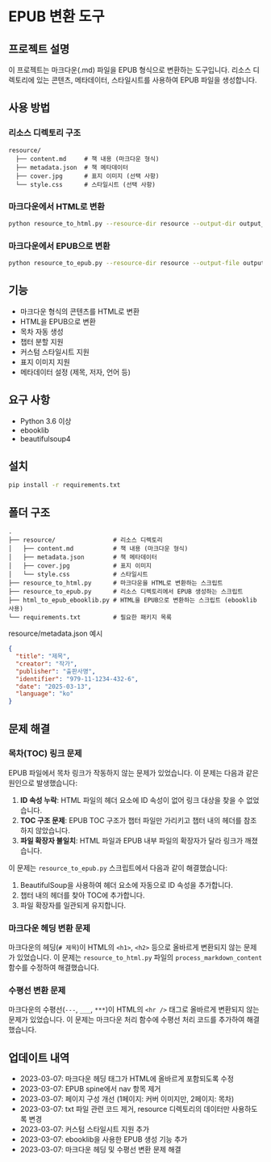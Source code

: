 # EPUB 변환 도구

## 프로젝트 설명
이 프로젝트는 마크다운(.md) 파일을 EPUB 형식으로 변환하는 도구입니다. 리소스 디렉토리에 있는 콘텐츠, 메타데이터, 스타일시트를 사용하여 EPUB 파일을 생성합니다.

## 사용 방법

### 리소스 디렉토리 구조
```
resource/
  ├── content.md     # 책 내용 (마크다운 형식)
  ├── metadata.json  # 책 메타데이터
  ├── cover.jpg      # 표지 이미지 (선택 사항)
  └── style.css      # 스타일시트 (선택 사항)
```

### 마크다운에서 HTML로 변환
```bash
python resource_to_html.py --resource-dir resource --output-dir output_html
```

### 마크다운에서 EPUB으로 변환
```bash
python resource_to_epub.py --resource-dir resource --output-file output.epub
```

## 기능
- 마크다운 형식의 콘텐츠를 HTML로 변환
- HTML을 EPUB으로 변환
- 목차 자동 생성
- 챕터 분할 지원
- 커스텀 스타일시트 지원
- 표지 이미지 지원
- 메타데이터 설정 (제목, 저자, 언어 등)

## 요구 사항
- Python 3.6 이상
- ebooklib
- beautifulsoup4

## 설치
```bash
pip install -r requirements.txt
```

## 폴더 구조
```
.
├── resource/                # 리소스 디렉토리
│   ├── content.md           # 책 내용 (마크다운 형식)
│   ├── metadata.json        # 책 메타데이터
│   ├── cover.jpg            # 표지 이미지
│   └── style.css            # 스타일시트
├── resource_to_html.py      # 마크다운을 HTML로 변환하는 스크립트
├── resource_to_epub.py      # 리소스 디렉토리에서 EPUB 생성하는 스크립트
├── html_to_epub_ebooklib.py # HTML을 EPUB으로 변환하는 스크립트 (ebooklib 사용)
└── requirements.txt         # 필요한 패키지 목록
```


resource/metadata.json 예시

```json
{
  "title": "제목",
  "creator": "작가",
  "publisher": "출판사명",
  "identifier": "979-11-1234-432-6",
  "date": "2025-03-13",
  "language": "ko"
}
```

## 문제 해결

### 목차(TOC) 링크 문제
EPUB 파일에서 목차 링크가 작동하지 않는 문제가 있었습니다. 이 문제는 다음과 같은 원인으로 발생했습니다:

1. **ID 속성 누락**: HTML 파일의 헤더 요소에 ID 속성이 없어 링크 대상을 찾을 수 없었습니다.
2. **TOC 구조 문제**: EPUB TOC 구조가 챕터 파일만 가리키고 챕터 내의 헤더를 참조하지 않았습니다.
3. **파일 확장자 불일치**: HTML 파일과 EPUB 내부 파일의 확장자가 달라 링크가 깨졌습니다.

이 문제는 `resource_to_epub.py` 스크립트에서 다음과 같이 해결했습니다:

1. BeautifulSoup을 사용하여 헤더 요소에 자동으로 ID 속성을 추가합니다.
2. 챕터 내의 헤더를 찾아 TOC에 추가합니다.
3. 파일 확장자를 일관되게 유지합니다.

### 마크다운 헤딩 변환 문제
마크다운의 헤딩(`# 제목`)이 HTML의 `<h1>`, `<h2>` 등으로 올바르게 변환되지 않는 문제가 있었습니다. 이 문제는 `resource_to_html.py` 파일의 `process_markdown_content` 함수를 수정하여 해결했습니다.

### 수평선 변환 문제
마크다운의 수평선(`---`, `___`, `***`)이 HTML의 `<hr />` 태그로 올바르게 변환되지 않는 문제가 있었습니다. 이 문제는 마크다운 처리 함수에 수평선 처리 코드를 추가하여 해결했습니다.

## 업데이트 내역
- 2023-03-07: 마크다운 헤딩 태그가 HTML에 올바르게 포함되도록 수정
- 2023-03-07: EPUB spine에서 nav 항목 제거
- 2023-03-07: 페이지 구성 개선 (1페이지: 커버 이미지만, 2페이지: 목차)
- 2023-03-07: txt 파일 관련 코드 제거, resource 디렉토리의 데이터만 사용하도록 변경
- 2023-03-07: 커스텀 스타일시트 지원 추가
- 2023-03-07: ebooklib을 사용한 EPUB 생성 기능 추가
- 2023-03-07: 마크다운 헤딩 및 수평선 변환 문제 해결

